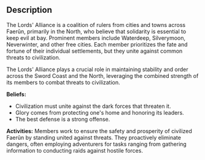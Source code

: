 ## Description
The Lords' Alliance is a coalition of rulers from cities and towns across Faerûn, primarily in the North, who believe that solidarity is essential to keep evil at bay. Prominent members include Waterdeep, Silverymoon, Neverwinter, and other free cities. Each member prioritizes the fate and fortune of their individual settlements, but they unite against common threats to civilization.

The Lords' Alliance plays a crucial role in maintaining stability and order across the Sword Coast and the North, leveraging the combined strength of its members to combat threats to civilization.

**Beliefs:** 
- Civilization must unite against the dark forces that threaten it. 
- Glory comes from protecting one's home and honoring its leaders. 
- The best defense is a strong offense. 

**Activities:**
Members work to ensure the safety and prosperity of civilized Faerûn by standing united against threats. They proactively eliminate dangers, often employing adventurers for tasks ranging from gathering information to conducting raids against hostile forces. 

